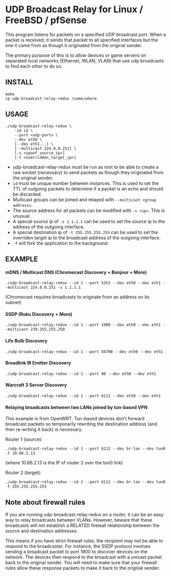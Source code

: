 UDP Broadcast Relay for Linux / FreeBSD / pfSense
==========================

This program listens for packets on a specified UDP broadcast port. When
a packet is received, it sends that packet to all specified interfaces
but the one it came from as though it originated from the original
sender.

The primary purpose of this is to allow devices or game servers on separated
local networks (Ethernet, WLAN, VLAN) that use udp broadcasts to find each
other to do so.

INSTALL
-------

    make
    cp udp-broadcast-relay-redux /some/where

USAGE
-----

```
./udp-broadcast-relay-redux \
    -id id \
    --port <udp-port> \
    --dev eth0 \
    [--dev eth1...] \
    [--multicast 224.0.0.251] \
    [-s <spoof_source_ip>]
    [-t <overridden_target_ip>]
```

- udp-broadcast-relay-redux must be run as root to be able to create a raw
  socket (necessary) to send packets as though they originated from the
  original sender.
- `id` must be unique number between instances. This is used to set the TTL of
  outgoing packets to determine if a packet is an echo and should be discarded.
- Multicast groups can be joined and relayed with
  `--multicast <group address>`.
- The source address for all packets can be modified with `-s <ip>`. This
  is unusual.
- A special source ip of `-s 1.1.1.1` can be used to set the source ip
  to the address of the outgoing interface.
- A special destination ip of `-t 255.255.255.255` can be used to set the
  overriden target ip to the broadcast address of the outgoing interface.
- `-f` will fork the application to the background.

EXAMPLE
-------

#### mDNS / Multicast DNS (Chromecast Discovery + Bonjour + More)
`./udp-broadcast-relay-redux --id 1 --port 5353 --dev eth0 --dev eth1 --multicast 224.0.0.251 -s 1.1.1.1`

(Chromecast requires broadcasts to originate from an address on its subnet)

#### SSDP (Roku Discovery + More)
`./udp-broadcast-relay-redux --id 1 --port 1900 --dev eth0 --dev eth1 --multicast 239.255.255.250`

#### Lifx Bulb Discovery
`./udp-broadcast-relay-redux --id 1 --port 56700 --dev eth0 --dev eth1`

#### Broadlink IR Emitter Discovery
`./udp-broadcast-relay-redux --id 1 --port 80 --dev eth0 --dev eth1`

#### Warcraft 3 Server Discovery
`./udp-broadcast-relay-redux --id 1 --port 6112 --dev eth0 --dev eth1`

#### Relaying broadcasts between two LANs joined by tun-based VPN
This example is from OpenWRT. Tun-based devices don't forward broadcast packets
 so temporarily rewriting the destination address (and then re-writing it back)
 is necessary.

Router 1 (source):

`./udp-broadcast-relay-redux --id 1 --port 6112 --dev br-lan --dev tun0 -t 10.66.2.13`

(where 10.66.2.13 is the IP of router 2 over the tun0 link)

Router 2 (target):

`./udp-broadcast-relay-redux --id 2 --port 6112 --dev br-lan --dev tun0 -t 255.255.255.255`

Note about firewall rules
---

If you are running udp-broadcast-relay-redux on a router, it can be an easy
way to relay broadcasts between VLANs. However, beware that these broadcasts
will not establish a RELATED firewall relationship between the source and
destination addresses.

This means if you have strict firewall rules, the recipient may not be able
to respond to the broadcaster. For instance, the SSDP protocol involves
sending a broadcast packet to port 1900 to discover devices on the network.
The devices then respond to the broadcast with a unicast packet back to the
original sender. You will need to make sure that your firewall rules allow
these response packets to make it back to the original sender.
